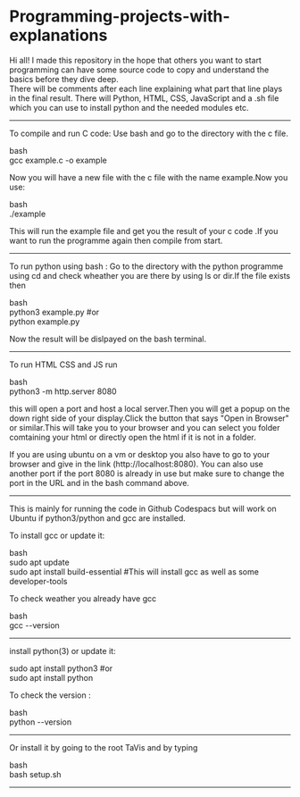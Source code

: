 # Programming-projects-with-explanations

Hi all! I made this repository in the hope that others you want to start programming can have some source code to copy and understand the basics before they dive deep. <br>
There will be comments after each line explaining what part that line plays in the final result.
There will Python, HTML, CSS, JavaScript and a .sh file which you can use to install python and the needed modules etc. 

---------------------------------------------------------------------------------------------------------------------------------

To compile and run C code:
Use bash and go to the directory with the c file.

bash  <br>
gcc example.c -o example

Now you will have a new file with the c file with the name example.Now you use:

bash <br>
./example

This will run the example file and get you the result of your c code .If you want to run the programme again then compile from start.

----------------------------------------------------------------------------------------------------------------------------------
To run python using bash :
Go to the directory with the python programme using cd and check wheather you are there by using ls or dir.If the file exists then

bash <br>
python3 example.py               #or <br>
python example.py

Now the result will be dislpayed on the bash terminal.

----------------------------------------------------------------------------------------------------------------------------------
To run HTML CSS and JS run

bash <br>
python3 -m http.server 8080

this will open a port and host a local server.Then you will get a popup on the down right side of your display.Click the button that says "Open in Browser" or similar.This will take you to your browser and you can select you folder comtaining your html or directly open the html if it is not in a folder.

If you are using ubuntu on a vm or desktop you also have to go to your browser and give in the link (http://localhost:8080).
You can also use another port if the port 8080 is already in use but make sure to change the port in the URL and in the bash command above. 

----------------------------------------------------------------------------------------------------------------------------------
This is mainly for running  the code in Github Codespacs but will work on Ubuntu if python3/python and gcc are installed.  

To install gcc or update it:

bash <br>
sudo apt update  <br>
sudo apt install build-essential         #This will install gcc as well as some developer-tools

To check weather you already have gcc

bash  <br>
gcc --version

----------------------------------------------------------------------------------------------------------------------------------
install python(3) or update it:

sudo apt install python3         #or <br>
sudo apt install python

To check the version :

bash <br>
python --version

----------------------------------------------------------------------------------------------------------------------------------
Or install it by going to the root TaVis and by typing 

bash  <br>
bash setup.sh

----------------------------------------------------------------------------------------------------------------------------------